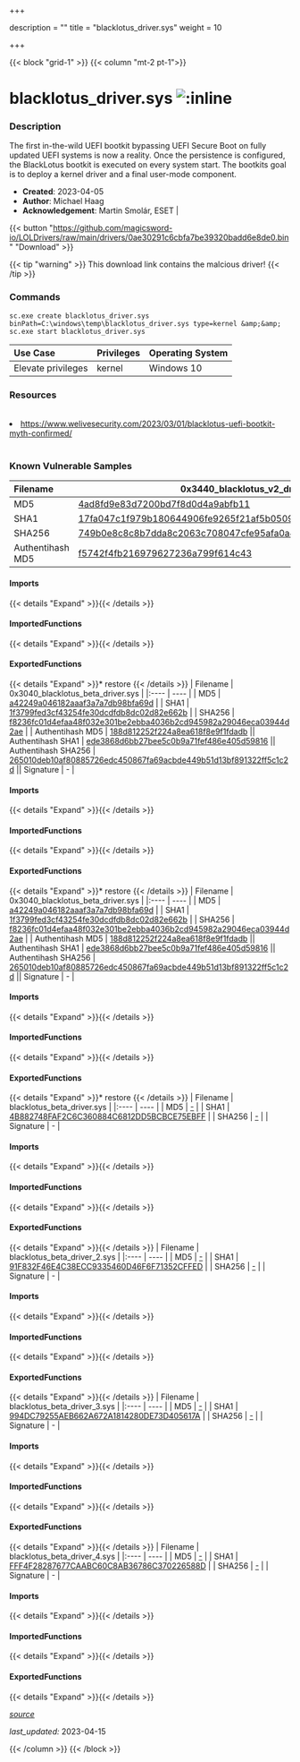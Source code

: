 +++

description = ""
title = "blacklotus_driver.sys"
weight = 10

+++


{{< block "grid-1" >}}
{{< column "mt-2 pt-1">}}


# blacklotus_driver.sys ![:inline](/images/twitter_verified.png) 


### Description

The first in-the-wild UEFI bootkit bypassing UEFI Secure Boot on fully updated UEFI systems is now a reality. Once the persistence is configured, the BlackLotus bootkit is executed on every system start. The bootkits goal is to deploy a kernel driver and a final user-mode component.

- **Created**: 2023-04-05
- **Author**: Michael Haag
- **Acknowledgement**: Martin Smolár, ESET | [](https://twitter.com/)


{{< button "https://github.com/magicsword-io/LOLDrivers/raw/main/drivers/0ae30291c6cbfa7be39320badd6e8de0.bin" "Download" >}}

{{< tip "warning" >}}
This download link contains the malcious driver!
{{< /tip >}}

### Commands

```
sc.exe create blacklotus_driver.sys binPath=C:\windows\temp\blacklotus_driver.sys type=kernel &amp;&amp; sc.exe start blacklotus_driver.sys
```

| Use Case | Privileges | Operating System | 
|:---- | ---- | ---- |
| Elevate privileges | kernel | Windows 10 |

### Resources
<br>
<li><a href="https://www.welivesecurity.com/2023/03/01/blacklotus-uefi-bootkit-myth-confirmed/">https://www.welivesecurity.com/2023/03/01/blacklotus-uefi-bootkit-myth-confirmed/</a></li>
<br>

### Known Vulnerable Samples

| Filename | 0x3440_blacklotus_v2_driver.sys |
|:---- | ---- | 
| MD5 | <a href="https://www.virustotal.com/gui/file/4ad8fd9e83d7200bd7f8d0d4a9abfb11">4ad8fd9e83d7200bd7f8d0d4a9abfb11</a> |
| SHA1 | <a href="https://www.virustotal.com/gui/file/17fa047c1f979b180644906fe9265f21af5b0509">17fa047c1f979b180644906fe9265f21af5b0509</a> |
| SHA256 | <a href="https://www.virustotal.com/gui/file/749b0e8c8c8b7dda8c2063c708047cfe95afa0a4d86886b31a12f3018396e67c">749b0e8c8c8b7dda8c2063c708047cfe95afa0a4d86886b31a12f3018396e67c</a> |
| Authentihash MD5 | <a href="https://www.virustotal.com/gui/search/authentihash%f5742f4fb216979627236a799f614c43">f5742f4fb216979627236a799f614c43</a> || Authentihash SHA1 | <a href="https://www.virustotal.com/gui/search/authentihash%5aba7fa2330d68a679c18cfa2c652ac8b3b4770d">5aba7fa2330d68a679c18cfa2c652ac8b3b4770d</a> || Authentihash SHA256 | <a href="https://www.virustotal.com/gui/search/authentihash%83ac9bf01c2d2ab0f66782fade462864f42b86e53dc455e1441c2a16d0ec2847">83ac9bf01c2d2ab0f66782fade462864f42b86e53dc455e1441c2a16d0ec2847</a> || Signature | -   |
#### Imports
{{< details "Expand" >}}{{< /details >}}
#### ImportedFunctions
{{< details "Expand" >}}{{< /details >}}
#### ExportedFunctions
{{< details "Expand" >}}* restore
{{< /details >}}
| Filename | 0x3040_blacklotus_beta_driver.sys |
|:---- | ---- | 
| MD5 | <a href="https://www.virustotal.com/gui/file/a42249a046182aaaf3a7a7db98bfa69d">a42249a046182aaaf3a7a7db98bfa69d</a> |
| SHA1 | <a href="https://www.virustotal.com/gui/file/1f3799fed3cf43254fe30dcdfdb8dc02d82e662b">1f3799fed3cf43254fe30dcdfdb8dc02d82e662b</a> |
| SHA256 | <a href="https://www.virustotal.com/gui/file/f8236fc01d4efaa48f032e301be2ebba4036b2cd945982a29046eca03944d2ae">f8236fc01d4efaa48f032e301be2ebba4036b2cd945982a29046eca03944d2ae</a> |
| Authentihash MD5 | <a href="https://www.virustotal.com/gui/search/authentihash%188d812252f224a8ea618f8e9f1fdadb">188d812252f224a8ea618f8e9f1fdadb</a> || Authentihash SHA1 | <a href="https://www.virustotal.com/gui/search/authentihash%ede3868d6bb27bee5c0b9a71fef486e405d59816">ede3868d6bb27bee5c0b9a71fef486e405d59816</a> || Authentihash SHA256 | <a href="https://www.virustotal.com/gui/search/authentihash%265010deb10af80885726edc450867fa69acbde449b51d13bf891322ff5c1c2d">265010deb10af80885726edc450867fa69acbde449b51d13bf891322ff5c1c2d</a> || Signature | -   |
#### Imports
{{< details "Expand" >}}{{< /details >}}
#### ImportedFunctions
{{< details "Expand" >}}{{< /details >}}
#### ExportedFunctions
{{< details "Expand" >}}* restore
{{< /details >}}
| Filename | 0x3040_blacklotus_beta_driver.sys |
|:---- | ---- | 
| MD5 | <a href="https://www.virustotal.com/gui/file/a42249a046182aaaf3a7a7db98bfa69d">a42249a046182aaaf3a7a7db98bfa69d</a> |
| SHA1 | <a href="https://www.virustotal.com/gui/file/1f3799fed3cf43254fe30dcdfdb8dc02d82e662b">1f3799fed3cf43254fe30dcdfdb8dc02d82e662b</a> |
| SHA256 | <a href="https://www.virustotal.com/gui/file/f8236fc01d4efaa48f032e301be2ebba4036b2cd945982a29046eca03944d2ae">f8236fc01d4efaa48f032e301be2ebba4036b2cd945982a29046eca03944d2ae</a> |
| Authentihash MD5 | <a href="https://www.virustotal.com/gui/search/authentihash%188d812252f224a8ea618f8e9f1fdadb">188d812252f224a8ea618f8e9f1fdadb</a> || Authentihash SHA1 | <a href="https://www.virustotal.com/gui/search/authentihash%ede3868d6bb27bee5c0b9a71fef486e405d59816">ede3868d6bb27bee5c0b9a71fef486e405d59816</a> || Authentihash SHA256 | <a href="https://www.virustotal.com/gui/search/authentihash%265010deb10af80885726edc450867fa69acbde449b51d13bf891322ff5c1c2d">265010deb10af80885726edc450867fa69acbde449b51d13bf891322ff5c1c2d</a> || Signature | -   |
#### Imports
{{< details "Expand" >}}{{< /details >}}
#### ImportedFunctions
{{< details "Expand" >}}{{< /details >}}
#### ExportedFunctions
{{< details "Expand" >}}* restore
{{< /details >}}
| Filename | blacklotus_beta_driver.sys |
|:---- | ---- | 
| MD5 | <a href="https://www.virustotal.com/gui/file/-">-</a> |
| SHA1 | <a href="https://www.virustotal.com/gui/file/4B882748FAF2C6C360884C6812DD5BCBCE75EBFF">4B882748FAF2C6C360884C6812DD5BCBCE75EBFF</a> |
| SHA256 | <a href="https://www.virustotal.com/gui/file/-">-</a> |
| Signature | -   |
#### Imports
{{< details "Expand" >}}{{< /details >}}
#### ImportedFunctions
{{< details "Expand" >}}{{< /details >}}
#### ExportedFunctions
{{< details "Expand" >}}{{< /details >}}
| Filename | blacklotus_beta_driver_2.sys |
|:---- | ---- | 
| MD5 | <a href="https://www.virustotal.com/gui/file/-">-</a> |
| SHA1 | <a href="https://www.virustotal.com/gui/file/91F832F46E4C38ECC9335460D46F6F71352CFFED">91F832F46E4C38ECC9335460D46F6F71352CFFED</a> |
| SHA256 | <a href="https://www.virustotal.com/gui/file/-">-</a> |
| Signature | -   |
#### Imports
{{< details "Expand" >}}{{< /details >}}
#### ImportedFunctions
{{< details "Expand" >}}{{< /details >}}
#### ExportedFunctions
{{< details "Expand" >}}{{< /details >}}
| Filename | blacklotus_beta_driver_3.sys |
|:---- | ---- | 
| MD5 | <a href="https://www.virustotal.com/gui/file/-">-</a> |
| SHA1 | <a href="https://www.virustotal.com/gui/file/994DC79255AEB662A672A1814280DE73D405617A">994DC79255AEB662A672A1814280DE73D405617A</a> |
| SHA256 | <a href="https://www.virustotal.com/gui/file/-">-</a> |
| Signature | -   |
#### Imports
{{< details "Expand" >}}{{< /details >}}
#### ImportedFunctions
{{< details "Expand" >}}{{< /details >}}
#### ExportedFunctions
{{< details "Expand" >}}{{< /details >}}
| Filename | blacklotus_beta_driver_4.sys |
|:---- | ---- | 
| MD5 | <a href="https://www.virustotal.com/gui/file/-">-</a> |
| SHA1 | <a href="https://www.virustotal.com/gui/file/FFF4F28287677CAABC60C8AB36786C370226588D">FFF4F28287677CAABC60C8AB36786C370226588D</a> |
| SHA256 | <a href="https://www.virustotal.com/gui/file/-">-</a> |
| Signature | -   |
#### Imports
{{< details "Expand" >}}{{< /details >}}
#### ImportedFunctions
{{< details "Expand" >}}{{< /details >}}
#### ExportedFunctions
{{< details "Expand" >}}{{< /details >}}



[*source*](https://github.com/magicsword-io/LOLDrivers/tree/main/yaml/blacklotus_driver.yaml)

*last_updated:* 2023-04-15








{{< /column >}}
{{< /block >}}
